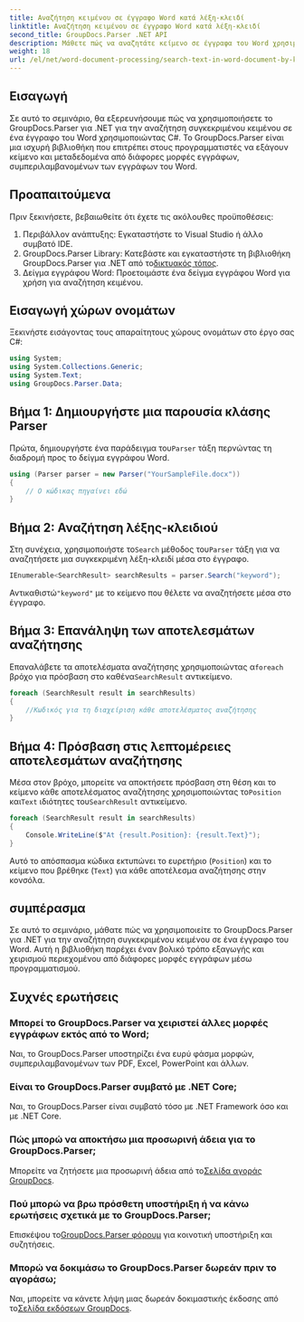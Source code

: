 ```yaml
---
title: Αναζήτηση κειμένου σε έγγραφο Word κατά λέξη-κλειδί
linktitle: Αναζήτηση κειμένου σε έγγραφο Word κατά λέξη-κλειδί
second_title: GroupDocs.Parser .NET API
description: Μάθετε πώς να αναζητάτε κείμενο σε έγγραφα του Word χρησιμοποιώντας το GroupDocs.Parser για .NET. Εξαγωγή συγκεκριμένων λέξεων-κλειδιών αποτελεσματικά.
weight: 18
url: /el/net/word-document-processing/search-text-in-word-document-by-keyword/
---
```

## Εισαγωγή
Σε αυτό το σεμινάριο, θα εξερευνήσουμε πώς να χρησιμοποιήσετε το GroupDocs.Parser για .NET για την αναζήτηση συγκεκριμένου κειμένου σε ένα έγγραφο του Word χρησιμοποιώντας C#. Το GroupDocs.Parser είναι μια ισχυρή βιβλιοθήκη που επιτρέπει στους προγραμματιστές να εξάγουν κείμενο και μεταδεδομένα από διάφορες μορφές εγγράφων, συμπεριλαμβανομένων των εγγράφων του Word.
## Προαπαιτούμενα
Πριν ξεκινήσετε, βεβαιωθείτε ότι έχετε τις ακόλουθες προϋποθέσεις:
1. Περιβάλλον ανάπτυξης: Εγκαταστήστε το Visual Studio ή άλλο συμβατό IDE.
2.  GroupDocs.Parser Library: Κατεβάστε και εγκαταστήστε τη βιβλιοθήκη GroupDocs.Parser για .NET από το[δικτυακός τόπος](https://releases.groupdocs.com/parser/net/).
3. Δείγμα εγγράφου Word: Προετοιμάστε ένα δείγμα εγγράφου Word για χρήση για αναζήτηση κειμένου.

## Εισαγωγή χώρων ονομάτων
Ξεκινήστε εισάγοντας τους απαραίτητους χώρους ονομάτων στο έργο σας C#:
```csharp
using System;
using System.Collections.Generic;
using System.Text;
using GroupDocs.Parser.Data;
```
## Βήμα 1: Δημιουργήστε μια παρουσία κλάσης Parser
 Πρώτα, δημιουργήστε ένα παράδειγμα του`Parser` τάξη περνώντας τη διαδρομή προς το δείγμα εγγράφου Word.
```csharp
using (Parser parser = new Parser("YourSampleFile.docx"))
{
    // Ο κώδικας πηγαίνει εδώ
}
```
## Βήμα 2: Αναζήτηση λέξης-κλειδιού
 Στη συνέχεια, χρησιμοποιήστε το`Search` μέθοδος του`Parser` τάξη για να αναζητήσετε μια συγκεκριμένη λέξη-κλειδί μέσα στο έγγραφο.
```csharp
IEnumerable<SearchResult> searchResults = parser.Search("keyword");
```
 Αντικαθιστώ`"keyword"` με το κείμενο που θέλετε να αναζητήσετε μέσα στο έγγραφο.
## Βήμα 3: Επανάληψη των αποτελεσμάτων αναζήτησης
 Επαναλάβετε τα αποτελέσματα αναζήτησης χρησιμοποιώντας α`foreach` βρόχο για πρόσβαση στο καθένα`SearchResult` αντικείμενο.
```csharp
foreach (SearchResult result in searchResults)
{
    //Κωδικός για τη διαχείριση κάθε αποτελέσματος αναζήτησης
}
```
## Βήμα 4: Πρόσβαση στις λεπτομέρειες αποτελεσμάτων αναζήτησης
 Μέσα στον βρόχο, μπορείτε να αποκτήσετε πρόσβαση στη θέση και το κείμενο κάθε αποτελέσματος αναζήτησης χρησιμοποιώντας το`Position` και`Text` ιδιότητες του`SearchResult` αντικείμενο.
```csharp
foreach (SearchResult result in searchResults)
{
    Console.WriteLine($"At {result.Position}: {result.Text}");
}
```
Αυτό το απόσπασμα κώδικα εκτυπώνει το ευρετήριο (`Position`) και το κείμενο που βρέθηκε (`Text`) για κάθε αποτέλεσμα αναζήτησης στην κονσόλα.

## συμπέρασμα
Σε αυτό το σεμινάριο, μάθατε πώς να χρησιμοποιείτε το GroupDocs.Parser για .NET για την αναζήτηση συγκεκριμένου κειμένου σε ένα έγγραφο του Word. Αυτή η βιβλιοθήκη παρέχει έναν βολικό τρόπο εξαγωγής και χειρισμού περιεχομένου από διάφορες μορφές εγγράφων μέσω προγραμματισμού.

## Συχνές ερωτήσεις
### Μπορεί το GroupDocs.Parser να χειριστεί άλλες μορφές εγγράφων εκτός από το Word;
Ναι, το GroupDocs.Parser υποστηρίζει ένα ευρύ φάσμα μορφών, συμπεριλαμβανομένων των PDF, Excel, PowerPoint και άλλων.
### Είναι το GroupDocs.Parser συμβατό με .NET Core;
Ναι, το GroupDocs.Parser είναι συμβατό τόσο με .NET Framework όσο και με .NET Core.
### Πώς μπορώ να αποκτήσω μια προσωρινή άδεια για το GroupDocs.Parser;
 Μπορείτε να ζητήσετε μια προσωρινή άδεια από το[Σελίδα αγοράς GroupDocs](https://purchase.groupdocs.com/temporary-license/).
### Πού μπορώ να βρω πρόσθετη υποστήριξη ή να κάνω ερωτήσεις σχετικά με το GroupDocs.Parser;
 Επισκέψου το[GroupDocs.Parser φόρουμ](https://forum.groupdocs.com/c/parser/17) για κοινοτική υποστήριξη και συζητήσεις.
### Μπορώ να δοκιμάσω το GroupDocs.Parser δωρεάν πριν το αγοράσω;
 Ναι, μπορείτε να κάνετε λήψη μιας δωρεάν δοκιμαστικής έκδοσης από το[Σελίδα εκδόσεων GroupDocs](https://releases.groupdocs.com/).